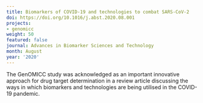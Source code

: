 ```yaml
---
title: Biomarkers of COVID-19 and technologies to combat SARS-CoV-2
doi: https://doi.org/10.1016/j.abst.2020.08.001
projects:
- genomicc
weight: 50
featured: false
journal: Advances in Biomarker Sciences and Technology
month: August
year: '2020'
---
```





The GenOMICC study was acknowledged as an important innovative approach for drug target determination in a review article discussing the ways in which biomarkers and technologies are being utilised in the COVID-19 pandemic.
